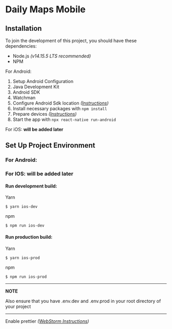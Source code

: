 # Daily Maps Mobile

## Installation
To join the development of this project, you should have these dependencies:
* Node.js _(v14.15.5 LTS recommended)_
* NPM
  
For Android:
1. Setup Android Configuration
  1. Java Development Kit
  2. Android SDK
  3. Watchman
2. Configure Android Sdk location _([Instructions](https://stackoverflow.com/a/48155800/11597126))_
3. Install necessary packages with ```npm install```
4. Prepare devices _([Instructions](https://reactnative.dev/docs/running-on-device))_
5. Start the app with ```npx react-native run-android```

For iOS:
**will be added later**

## Set Up Project Environment

### For Android:

### For IOS: **will be added later**

#### Run development build:
Yarn
```console
$ yarn ios-dev     
```
npm
```console
$ npm run ios-dev     
```
#### Run production build:
Yarn
```console
$ yarn ios-prod    
```
npm
```console
$ npm run ios-prod   
```

---
**NOTE**

Also ensure that you have .env.dev and .env.prod in your root directory of your project

---







Enable prettier _([WebStorm Instructions](https://prettier.io/docs/en/webstorm.html))_
